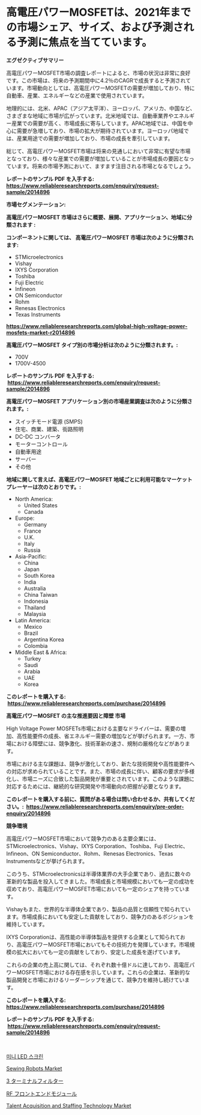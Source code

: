 <p><h1>高電圧パワーMOSFETは、2021年までの市場シェア、サイズ、および予測される予測に焦点を当てています。</h1></p><p><strong>エグゼクティブサマリー</strong></p>
<p><p>高電圧パワーMOSFET市場の調査レポートによると、市場の状況は非常に良好です。この市場は、将来の予測期間中に4.2％のCAGRで成長すると予測されています。市場動向としては、高電圧パワーMOSFETの需要が増加しており、特に自動車、産業、エネルギーなどの産業で使用されています。</p><p>地理的には、北米、APAC（アジア太平洋）、ヨーロッパ、アメリカ、中国など、さまざまな地域に市場が広がっています。北米地域では、自動車業界やエネルギー産業での需要が高く、市場成長に寄与しています。APAC地域では、中国を中心に需要が急増しており、市場の拡大が期待されています。ヨーロッパ地域では、産業用途での需要が増加しており、市場の成長を牽引しています。</p><p>総じて、高電圧パワーMOSFET市場は将来の見通しにおいて非常に有望な市場となっており、様々な産業での需要が増加していることが市場成長の要因となっています。将来の市場予測において、ますます注目される市場となるでしょう。</p></p>
<p><strong>レポートのサンプル PDF を入手する: <a href="https://www.reliableresearchreports.com/enquiry/request-sample/2014896">https://www.reliableresearchreports.com/enquiry/request-sample/2014896</a></strong></p>
<p><strong>市場セグメンテーション:</strong></p>
<p><strong> 高電圧パワーMOSFET 市場はさらに概要、展開、アプリケーション、地域に分類されます :</strong></p>
<p><strong>コンポーネントに関しては、 高電圧パワーMOSFET 市場は次のように分類されます: &nbsp;</strong></p>
<p><ul><li>STMicroelectronics</li><li>Vishay</li><li>IXYS Corporation</li><li>Toshiba</li><li>Fuji Electric</li><li>Infineon</li><li>ON Semiconductor</li><li>Rohm</li><li>Renesas Electronics</li><li>Texas Instruments</li></ul></p>
<p><strong><a href="https://www.reliableresearchreports.com/global-high-voltage-power-mosfets-market-r2014896">https://www.reliableresearchreports.com/global-high-voltage-power-mosfets-market-r2014896</a></strong></p>
<p><strong> 高電圧パワーMOSFET タイプ別の市場分析は次のように分類されます。:</strong></p>
<p><ul><li>700V</li><li>1700V-4500</li></ul></p>
<p><strong>レポートのサンプル PDF を入手する: &nbsp;<a href="https://www.reliableresearchreports.com/enquiry/request-sample/2014896">https://www.reliableresearchreports.com/enquiry/request-sample/2014896</a></strong></p>
<p><strong> 高電圧パワーMOSFET アプリケーション別の市場産業調査は次のように分類されます。:</strong></p>
<p><ul><li>スイッチモード電源 (SMPS)</li><li>住宅、商業、建築、街路照明</li><li>DC-DC コンバータ</li><li>モーターコントロール</li><li>自動車用途</li><li>サーバー</li><li>その他</li></ul></p>
<p><strong>地域に関して言えば、高電圧パワーMOSFET 地域ごとに利用可能なマーケットプレーヤーは次のとおりです。:</strong></p>
<p><ul>
    <li>
        North America:
        <ul>
            <li>United States</li>
            <li>Canada</li>
        </ul>
    </li>
    <li>
        Europe:
        <ul>
            <li>Germany</li>
            <li>France</li>
            <li>U.K.</li>
            <li>Italy</li>
            <li>Russia</li>
        </ul>
    </li>
    <li>
        Asia-Pacific:
        <ul>
            <li>China</li>
            <li>Japan</li>
            <li>South Korea</li>
            <li>India</li>
            <li>Australia</li>
            <li>China Taiwan</li>
            <li>Indonesia</li>
            <li>Thailand</li>
            <li>Malaysia</li>
        </ul>
    </li>
    <li>
        Latin America:
        <ul>
            <li>Mexico</li>
            <li>Brazil</li>
            <li>Argentina Korea</li>
            <li>Colombia</li>
        </ul>
    </li>
    <li>
        Middle East & Africa:
        <ul>
            <li>Turkey</li>
            <li>Saudi</li>
            <li>Arabia</li>
            <li>UAE</li>
            <li>Korea</li>
        </ul>
    </li>
    </ul></p>
<p><strong>このレポートを購入する: &nbsp;<a href="https://www.reliableresearchreports.com/purchase/2014896">https://www.reliableresearchreports.com/purchase/2014896</a></strong></p>
<p><strong>高電圧パワーMOSFET の主な推進要因と障壁 市場</strong></p>
<p><p>High Voltage Power MOSFETs市場における主要なドライバーは、需要の増加、高性能要件の成長、省エネルギー需要の増加などが挙げられます。一方、市場における障壁には、競争激化、技術革新の速さ、規制の厳格化などがあります。</p><p>市場における主な課題は、競争が激化しており、新たな技術開発や高性能要件への対応が求められていることです。また、市場の成長に伴い、顧客の要求が多様化し、市場ニーズに合致した製品開発が重要とされています。このような課題に対応するためには、継続的な研究開発や市場動向の把握が必要となります。</p></p>
<p><strong>このレポートを購入する前に、質問がある場合は問い合わせるか、共有してください。:&nbsp; <a href="https://www.reliableresearchreports.com/enquiry/pre-order-enquiry/2014896">https://www.reliableresearchreports.com/enquiry/pre-order-enquiry/2014896</a></strong></p>
<p><strong>競争環境</strong></p>
<p><p>高電圧パワーMOSFET市場において競争力のある主要企業には、STMicroelectronics、Vishay、IXYS Corporation、Toshiba、Fuji Electric、Infineon、ON Semiconductor、Rohm、Renesas Electronics、Texas Instrumentsなどが挙げられます。</p><p>このうち、STMicroelectronicsは半導体業界の大手企業であり、過去に数々の革新的な製品を投入してきました。市場成長と市場規模においても一定の成功を収めており、高電圧パワーMOSFET市場においても一定のシェアを持っています。</p><p>Vishayもまた、世界的な半導体企業であり、製品の品質と信頼性で知られています。市場成長においても安定した貢献をしており、競争力のあるポジションを維持しています。</p><p>IXYS Corporationは、高性能の半導体製品を提供する企業として知られており、高電圧パワーMOSFET市場においてもその技術力を発揮しています。市場規模の拡大においても一定の貢献をしており、安定した成長を遂げています。</p><p>これらの企業の売上高に関しては、それぞれ数十億ドルに達しており、高電圧パワーMOSFET市場における存在感を示しています。これらの企業は、革新的な製品開発と市場におけるリーダーシップを通じて、競争力を維持し続けています。</p></p>
<p><strong>このレポートを購入する: &nbsp; <a href="https://www.reliableresearchreports.com/purchase/2014896">https://www.reliableresearchreports.com/purchase/2014896</a></strong></p>
<p><strong>レポートのサンプル PDF を入手する: &nbsp;<a href="https://www.reliableresearchreports.com/enquiry/request-sample/2014896">https://www.reliableresearchreports.com/enquiry/request-sample/2014896</a></strong><strong></strong></p>
<p>&nbsp;</p>
<p><p><a href="https://medium.com/@stanleylyittle554467/%EB%AF%B8%EB%8B%88-led-%EC%8A%A4%ED%81%AC%EB%A6%B0-%EC%8B%9C%EC%9E%A5-%EB%B6%84%EC%84%9D-%EA%B7%B8%EC%9D%98-cagr-%EC%8B%9C%EC%9E%A5-%EC%84%B8%EB%B6%84%ED%99%94-%EB%B0%8F-%EC%84%B8%EA%B3%84-%EC%82%B0%EC%97%85-%EA%B0%9C%EC%9A%94-686f247a8879">미니 LED 스크린</a></p><p><a href="https://www.linkedin.com/pulse/sewing-robots-market-analysis-sze-forecasted-period-from-2024-awaje?trackingId=a7Pth1xKI50DDcqvMQuftg%3D%3D">Sewing Robots Market</a></p><p><a href="https://medium.com/@demarcuskuhlman/%E6%AC%A1%E3%81%AE%E6%96%87%E3%82%92%E6%97%A5%E6%9C%AC%E8%AA%9E%E3%81%AB%E7%BF%BB%E8%A8%B3%E3%81%99%E3%82%8B%E3%81%A8-2024%E5%B9%B4%E3%81%8B%E3%82%892031%E5%B9%B4%E3%81%BE%E3%81%A7%E3%81%AE%E6%9C%9F%E9%96%93%E3%81%AE%E3%82%BF%E3%83%BC%E3%83%9F%E3%83%8A%E3%83%AB%E3%83%95%E3%82%A3%E3%83%AB%E3%82%BF%E3%81%AE%E5%B8%82%E5%A0%B4%E5%88%86%E6%9E%90%E3%81%A8%E3%82%B5%E3%82%A4%E3%82%BA%E4%BA%88%E6%B8%AC-%E3%81%A8%E3%81%AA%E3%82%8A%E3%81%BE%E3%81%99-833de775fb65">3 ターミナルフィルター</a></p><p><a href="https://github.com/roulaayoub-saad/Market-Research-Report-List-1/blob/main/347581955773.md">RF フロントエンドモジュール</a></p><p><a href="https://github.com/joannesouthgate/Market-Research-Report-List-3/blob/main/talent-acquisition-and-staffing-technology-market.md">Talent Acquisition and Staffing Technology Market</a></p></p>